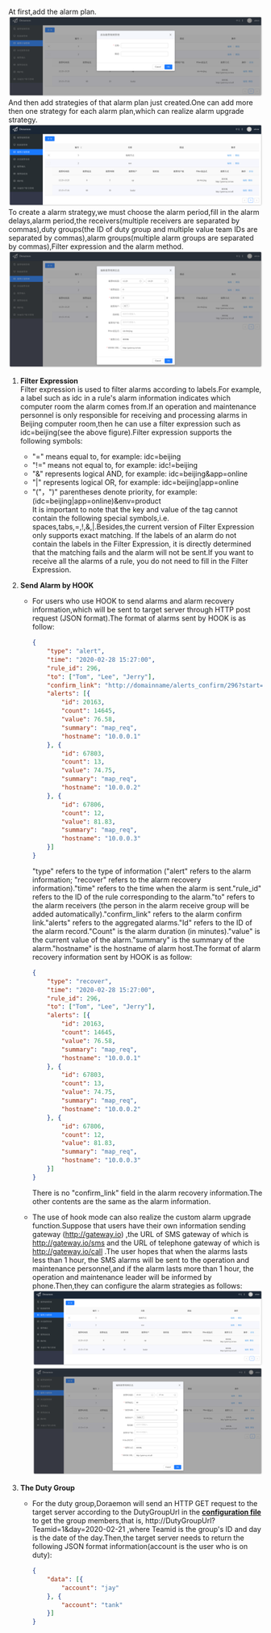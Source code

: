 At first,add the alarm plan. 
![addStrategies](images/addStrategies.png)  
And then add strategies of that alarm plan just created.One can add more then one strategy for each alarm plan,which can realize alarm upgrade strategy.  
![receivers](images/receivers.png)  
To create a alarm strategy,we must choose the alarm period,fill in the alarm delays,alarm period,the receivers(multiple receivers are separated by commas),duty groups(the ID of duty group and multiple value team IDs are separated by commas),alarm groups(multiple alarm groups are separated by commas),Filter expression and the alarm method.  
![receiveredit](images/receiveredit.png)  
 1. **Filter Expression**  
 Filter expression is used to filter alarms according to labels.For example, a label such as idc in a rule's alarm information indicates which computer room the alarm comes from.If an operation and maintenance personnel is only responsible for receiving and processing alarms in Beijing computer room,then he can use a filter expression such as idc=beijing(see the above figure).Filter expression supports the following symbols:
    - "=" means equal to, for example: idc=beijing
    - "!=" means not equal to, for example: idc!=beijing
    - "&" represents logical AND, for example: idc=beijing&app=online
    - "|" represents logical OR, for example: idc=beijing|app=online
    - "("，")" parentheses denote priority, for example: (idc=beijing|app=online)&env=product  
 It is important to note that the key and value of the tag cannot contain the following special symbols,i.e. spaces,tabs,=,!,&,|.Besides,the current version of Filter Expression only supports exact matching. If the labels of an alarm do not contain the labels in the Filter Expression, it is directly determined that the matching fails and the alarm will not be sent.If you want to receive all the alarms of a rule, you do not need to fill in the Filter Expression.
 2. **Send Alarm by HOOK**  
    - For users who use HOOK to send alarms and alarm recovery information,which will be sent to target server through HTTP post request (JSON format).The format of alarms sent by HOOK is as follow:  
        ```json
        {
            "type": "alert",                                                 
            "time": "2020-02-28 15:27:00",                                   
            "rule_id": 296,                                                  
            "to": ["Tom", "Lee", "Jerry"],                                   
            "confirm_link": "http://domainname/alerts_confirm/296?start=1",  
            "alerts": [{                                                                                                                
                "id": 20163,                                                     
                "count": 14645,                                                  
                "value": 76.58,                                             
                "summary": "map_req",                                        
                "hostname": "10.0.0.1"                                 
            }, {
                "id": 67803,
                "count": 13,
                "value": 74.75,
                "summary": "map_req",
                "hostname": "10.0.0.2"
            }, {
                "id": 67806,
                "count": 12,
                "value": 81.83,
                "summary": "map_req",
                "hostname": "10.0.0.3"
            }]
        }
        ```  
        "type" refers to the type of information ("alert" refers to the alarm information; "recover" refers to the alarm recovery information)."time" refers to the time when the alarm is sent."rule\_id" refers to the ID of the rule corresponding to the alarm."to" refers to the alarm receivers (the person in the alarm receive group will be added automatically)."confirm_link" refers to the alarm confirm link."alerts" refers to the aggregated alarms."Id" refers to the ID of the alarm record."Count" is the alarm duration (in minutes)."value" is the current value of the alarm."summary" is the summary of the alarm."hostname" is the hostname of alarm host.The format of alarm recovery information sent by HOOK is as follow:  
        ```json
        {
            "type": "recover",                                                 
            "time": "2020-02-28 15:27:00",                                   
            "rule_id": 296,                                                  
            "to": ["Tom", "Lee", "Jerry"],                                   
            "alerts": [{                                                                                                                
                "id": 20163,                                                     
                "count": 14645,                                                  
                "value": 76.58,                                             
                "summary": "map_req",                                        
                "hostname": "10.0.0.1"                                 
            }, {
                "id": 67803,
                "count": 13,
                "value": 74.75,
                "summary": "map_req",
                "hostname": "10.0.0.2"
            }, {
                "id": 67806,
                "count": 12,
                "value": 81.83,
                "summary": "map_req",
                "hostname": "10.0.0.3"
            }]
        }
        ```  
        There is no "confirm_link" field in the alarm recovery information.The other contents are the same as the alarm information.  
             
    - The use of hook mode can also realize the custom alarm upgrade function.Suppose that users have their own information sending gateway (http://gateway.io) ,the URL of SMS gateway of which is http://gateway.io/sms and the URL of telephone gateway of which is http://gateway.io/call .The user hopes that when the alarms lasts less than 1 hour, the SMS alarms will be sent to the operation and maintenance personnel,and if the alarm lasts more than 1 hour, the operation and maintenance leader will be informed by phone.Then,they can configure the alarm strategies as follows:  
    ![receiveredit](images/hookupgrade.png)  
    ![addstrategyexample](images/AddStragetyExample.png)
    
3. **The Duty Group** 
    - For the duty group,Doraemon will send an HTTP GET request to the target server according to the DutyGroupUrl in the **[configuration file](ConfigurationItemDescription.md)** to get the group members,that is, http://DutyGroupUrl?Teamid=1&day=2020-02-21 ,where Teamid is the group's ID and day is the date of the day.Then,the target server needs to return the following JSON format information(account is the user who is on duty):
        ```json
        {
            "data": [{
                "account": "jay"
            }, {
                "account": "tank"
            }]
        }
        ```